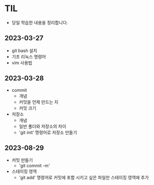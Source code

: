 # TIL
- 당일 학습한 내용을 정리합니다.

## 2023-03-27
- git bash 설치
- 기초 리눅스 명령어
- vim 사용법


## 2023-03-28
- commit
    - 개념
    - 커밋을 언제 만드는 지
    - 커밋 크기
- 저장소
    - 개념
    - 일반 폴더와 저장소의 차이
    - 'git init' 명령어로 저장소 만들기

## 2023-08-29
- 커밋 만들기
    - 'git commit -m'
- 스테이징 영역
    - 'git add' 명령어로 커밋에 포함 시키고 싶은 파일만 스테이징 영역에 추가

